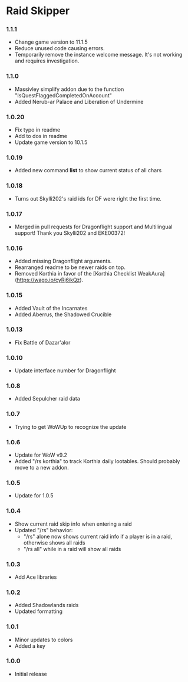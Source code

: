 # Raid Skipper

### 1.1.1
* Change game version to 11.1.5
* Reduce unused code causing errors.
* Temporarily remove the instance welcome message. It's not working and requires investigation.

### 1.1.0
* Massivley simplify addon due to the function "IsQuestFlaggedCompletedOnAccount"
* Added Nerub-ar Palace and Liberation of Undermine

### 1.0.20
* Fix typo in readme
* Add to dos in readme
* Update game version to 10.1.5

### 1.0.19
* Added new command **list** to show current status of all chars

### 1.0.18
* Turns out Skylli202's raid ids for DF were right the first time.

### 1.0.17
* Merged in pull requests for Dragonflight support and Multilingual support!
  Thank you Skylli202 and EKE00372!

### 1.0.16
* Added missing Dragonflight arguments.
* Rearranged readme to be newer raids on top.
* Removed Korthia in favor of the [Korthia Checklist WeakAura] (https://wago.io/cyRj6ikQz).

### 1.0.15
* Added Vault of the Incarnates
* Added Aberrus, the Shadowed Crucible

### 1.0.13
* Fix Battle of Dazar'alor

### 1.0.10
* Update interface number for Dragonflight

### 1.0.8
* Added Sepulcher raid data

### 1.0.7
* Trying to get WoWUp to recognize the update

### 1.0.6
* Update for WoW v9.2
* Added "/rs korthia" to track Korthia daily lootables. Should probably move to a new addon.

### 1.0.5
* Update for 1.0.5

### 1.0.4
* Show current raid skip info when entering a raid
* Updated "/rs" behavior: 
  * "/rs" alone now shows current raid info if a player is in a raid, otherwise shows all raids
  * "/rs all" while in a raid will show all raids

### 1.0.3
* Add Ace libraries

### 1.0.2
* Added Shadowlands raids
* Updated formatting

### 1.0.1
* Minor updates to colors
* Added a key

### 1.0.0
* Initial release

